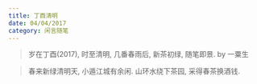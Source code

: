 ```yaml
---
title: 丁酉清明
date: 04/04/2017
category: 闲言随笔
---
```


> 岁在丁酉(2017), 时至清明, 几番春雨后, 新茶初绿, 随笔即景.
> by 一粟生

<blockquote class="blockquote-center" >
春来新绿清明天, 小遁江城有余闲.
山环水绕下茶园, 采得春茶换酒钱.
</blockquote>


